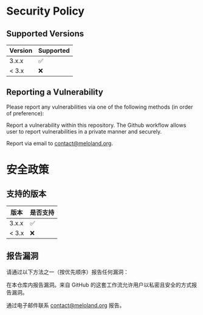 # Security Policy

## Supported Versions

| Version | Supported          |
| ------- | ------------------ |
| 3.x.x   | :white_check_mark: |
| < 3.x   | :x:                |

## Reporting a Vulnerability

Please report any vulnerabilities via one of the following methods (in order of preference):

Report a vulnerability within this repository. The Github workflow allows user to report vulnerabilities in a private manner and securely.

Report via email to contact@meloland.org.

# 安全政策

## 支持的版本

| 版本 | 是否支持 |
| ------- | ------------------ |
| 3.x.x   | :white_check_mark: |
| < 3.x   | :x:                |

## 报告漏洞

请通过以下方法之一（按优先顺序）报告任何漏洞：

在本仓库内报告漏洞。来自 GitHub 的这套工作流允许用户以私密且安全的方式报告漏洞。

通过电子邮件联系 contact@meloland.org 报告。
